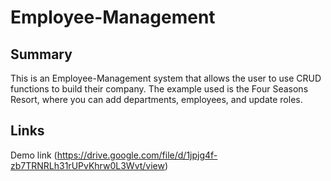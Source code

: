 # Employee-Management

## Summary

This is an Employee-Management system that allows the user to use CRUD functions to build their company. The example used is the Four Seasons Resort, where you can add departments, employees, and update roles.

## Links

Demo link (https://drive.google.com/file/d/1jpjg4f-zb7TRNRLh31rUPvKhrw0L3Wvt/view)